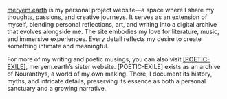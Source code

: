 <a href="https://meryem.earth">meryem.earth</a> is my personal project website—a space where I share my thoughts, passions, and creative journeys. It serves as an extension of myself, blending personal reflections, art, and writing into a digital archive that evolves alongside me. The site embodies my love for literature, music, and immersive experiences. Every detail reflects my desire to create something intimate and meaningful.

For more of my writing and poetic musings, you can also visit <a href="https://poetic-exile.github.io">[POETIC-EXILE]</a>, meryem.earth’s sister website. [POETIC-EXILE] exists as an archive of Nouranthys, a world of my own making. There, I document its history, myths, and intricate details, preserving its essence as both a personal sanctuary and a growing narrative.
